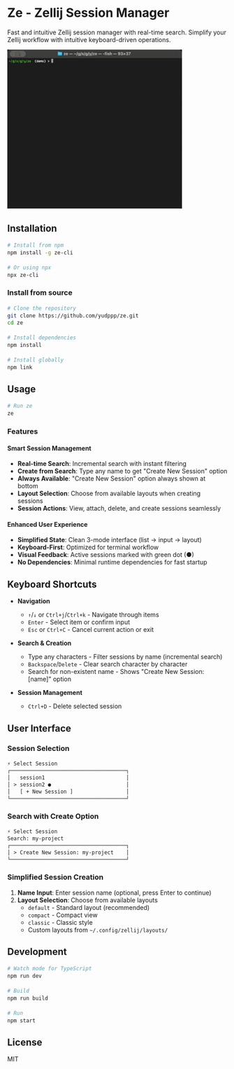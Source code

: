 # Ze - Zellij Session Manager

Fast and intuitive Zellij session manager with real-time search. Simplify your Zellij workflow with intuitive keyboard-driven operations.

<img src="./assets/demo.gif" width="400">

## Installation

```bash
# Install from npm
npm install -g ze-cli

# Or using npx
npx ze-cli
```

### Install from source

```bash
# Clone the repository
git clone https://github.com/yudppp/ze.git
cd ze

# Install dependencies
npm install

# Install globally
npm link
```

## Usage

```bash
# Run ze
ze
```

### Features

#### Smart Session Management
- **Real-time Search**: Incremental search with instant filtering
- **Create from Search**: Type any name to get "Create New Session" option
- **Always Available**: "Create New Session" option always shown at bottom
- **Layout Selection**: Choose from available layouts when creating sessions
- **Session Actions**: View, attach, delete, and create sessions seamlessly

#### Enhanced User Experience  
- **Simplified State**: Clean 3-mode interface (list → input → layout)
- **Keyboard-First**: Optimized for terminal workflow
- **Visual Feedback**: Active sessions marked with green dot (●)
- **No Dependencies**: Minimal runtime dependencies for fast startup

## Keyboard Shortcuts

- **Navigation**
  - `↑`/`↓` or `Ctrl+j`/`Ctrl+k` - Navigate through items
  - `Enter` - Select item or confirm input
  - `Esc` or `Ctrl+C` - Cancel current action or exit

- **Search & Creation**
  - Type any characters - Filter sessions by name (incremental search)
  - `Backspace`/`Delete` - Clear search character by character
  - Search for non-existent name - Shows "Create New Session: [name]" option

- **Session Management**
  - `Ctrl+D` - Delete selected session

## User Interface

### Session Selection
```
⚡ Select Session
┌─────────────────────────────────────┐
│   session1                          │
│ > session2 ●                        │
│   [ + New Session ]                 │
└─────────────────────────────────────┘
```

### Search with Create Option
```
⚡ Select Session
Search: my-project
┌─────────────────────────────────────┐
│ > Create New Session: my-project    │
└─────────────────────────────────────┘
```

### Simplified Session Creation
1. **Name Input**: Enter session name (optional, press Enter to continue)
2. **Layout Selection**: Choose from available layouts
   - `default` - Standard layout (recommended)
   - `compact` - Compact view  
   - `classic` - Classic style
   - Custom layouts from `~/.config/zellij/layouts/`

## Development

```bash
# Watch mode for TypeScript
npm run dev

# Build
npm run build

# Run
npm start
```

## License

MIT
